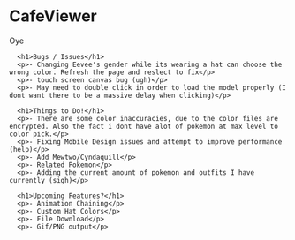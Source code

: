 # CafeViewer
Oye

      <h1>Bugs / Issues</h1>
      <p>- Changing Eevee's gender while its wearing a hat can choose the wrong color. Refresh the page and reslect to fix</p>
      <p>- touch screen canvas bug (ugh)</p>
      <p>- May need to double click in order to load the model properly (I dont want there to be a massive delay when clicking)</p>

      <h1>Things to Do!</h1>
      <p>- There are some color inaccuracies, due to the color files are encrypted. Also the fact i dont have alot of pokemon at max level to color pick.</p>
      <p>- Fixing Mobile Design issues and attempt to improve performance (help)</p>
      <p>- Add Mewtwo/Cyndaquill</p>
      <p>- Related Pokemon</p>
      <p>- Adding the current amount of pokemon and outfits I have currently (sigh)</p>

      <h1>Upcoming Features?</h1>
      <p>- Animation Chaining</p>
      <p>- Custom Hat Colors</p>
      <p>- File Download</p>
      <p>- Gif/PNG output</p>
